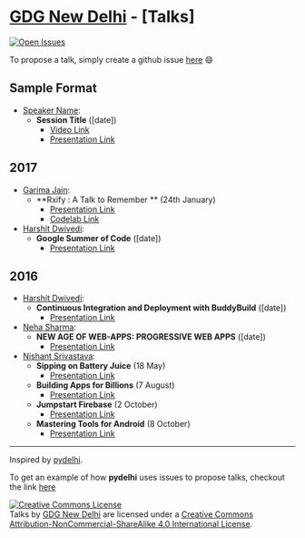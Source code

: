 [GDG New Delhi] - [Talks]
================
 [![Open Issues](https://img.shields.io/github/issues/gdgnewdelhi/talks.svg)](https://github.com/gdgnewdelhi/talks/issues?q=is%3Aopen+)

To propose a talk, simply create a github issue [here][new-talk-proposal] :smile:

## Sample Format

* [Speaker Name](#): 
	* **Session Title** ([date])
	    * [Video Link](#)
	    * [Presentation Link](#)

## 2017

* [Garima Jain](https://twitter.com/ragdroid): 
	* **Rxify : A Talk to Remember ** (24th January)
	    * [Presentation Link](https://speakerdeck.com/ragdroid/rxify-a-talk-to-remember-codelab)
	    * [Codelab Link](https://github.com/ragdroid/rxify/tree/codelab)
* [Harshit Dwivedi](https://github.com/the-dagger): 
	* **Google Summer of Code** ([date])
	    * [Presentation Link](https://docs.google.com/presentation/d/1cxmqt0jCwsHrP5zSpjfrZxh90AxdXYMwL0lWxa1PhCg/edit?usp=sharing)

## 2016

* [Harshit Dwivedi](https://github.com/the-dagger): 
	* **Continuous Integration and Deployment with BuddyBuild** ([date])
	    * [Presentation Link](https://docs.google.com/presentation/d/1GnVSIir0xh4gYz7ODXpbRh4xJtHh9b_oi6FwP5ak0L4/edit?usp=sharing)
* [Neha Sharma](https://twitter.com/hellonehha): 
	* **NEW AGE OF WEB-APPS: PROGRESSIVE WEB APPS** ([date])
	    * [Presentation Link](https://docs.google.com/presentation/d/1IKslWzoQdp9-od7S_8jvxpo-bAAjaOeDNBeAXPpOwic/edit?usp=sharing)
* [Nishant Srivastava](www.nisrulz.com): 
	* **Sipping on Battery Juice** (18 May)
	    * [Presentation Link](https://speakerdeck.com/nisrulz/sipping-on-battery-juice)
	* **Building Apps for Billions** (7 August)
	    * [Presentation Link](https://speakerdeck.com/nisrulz/building-apps-for-billions)
	* **Jumpstart Firebase** (2 October)
	    * [Presentation Link](https://speakerdeck.com/nisrulz/jumpstart-firebase)
	* **Mastering Tools for Android** (8 October)
	    * [Presentation Link](https://speakerdeck.com/nisrulz/mastering-tools-for-android)

[GDG New Delhi]: https://gdgnewdelhi.github.io/
[new-talk-proposal]: https://github.com/gdgnewdelhi/talks/issues/new?title=Proposal:%20%3Ctitle%3E&body=%3Cdescription%3E

---
Inspired by [pydelhi](https://github.com/pydelhi/talks).

To get an example of how **pydelhi** uses issues to propose talks, checkout the link [here](https://github.com/pydelhi/talks/issues)

<a rel="license" href="http://creativecommons.org/licenses/by-nc-sa/4.0/"><img alt="Creative Commons License" style="border-width:0" src="https://i.creativecommons.org/l/by-nc-sa/4.0/88x31.png" /></a><br /><span xmlns:dct="http://purl.org/dc/terms/" href="http://purl.org/dc/dcmitype/MovingImage" property="dct:title" rel="dct:type">Talks</span> by <a xmlns:cc="http://creativecommons.org/ns#" href="https://gdgnewdelhi.github.io/" property="cc:attributionName" rel="cc:attributionURL">GDG New Delhi</a> are licensed under a <a rel="license" href="http://creativecommons.org/licenses/by-nc-sa/4.0/">Creative Commons Attribution-NonCommercial-ShareAlike 4.0 International License</a>.
